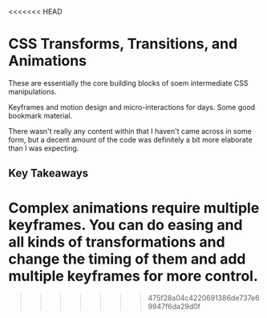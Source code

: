 <<<<<<< HEAD
# CSS Transforms, Transitions, and Animations

These are essentially the core building blocks of soem intermediate CSS manipulations.

Keyframes and motion design and micro-interactions for days. Some good bookmark material. 

There wasn't really any content within that I haven't came across in some form, but a decent amount of the code was definitely a bit more elaborate than I was expecting. 

## Key Takeaways

Complex animations require multiple keyframes. You can do easing and all kinds of transformations and change the timing of them and add multiple keyframes for more control.
=======

>>>>>>> 475f28a04c4220691386de737e69947f6da29d0f
